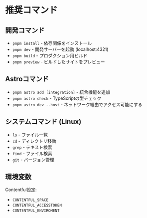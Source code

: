 # 推奨コマンド

## 開発コマンド
- `pnpm install` - 依存関係をインストール
- `pnpm dev` - 開発サーバーを起動 (localhost:4321)
- `pnpm build` - プロダクション用ビルド
- `pnpm preview` - ビルドしたサイトをプレビュー

## Astroコマンド
- `pnpm astro add [integration]` - 統合機能を追加
- `pnpm astro check` - TypeScriptの型チェック
- `pnpm astro dev --host` - ネットワーク経由でアクセス可能にする

## システムコマンド (Linux)
- `ls` - ファイル一覧
- `cd` - ディレクトリ移動
- `grep` - テキスト検索
- `find` - ファイル検索
- `git` - バージョン管理

## 環境変数
Contentful設定:
- `CONTENTFUL_SPACE`
- `CONTENTFUL_ACCESSTOKEN` 
- `CONTENTFUL_ENVIROMENT`